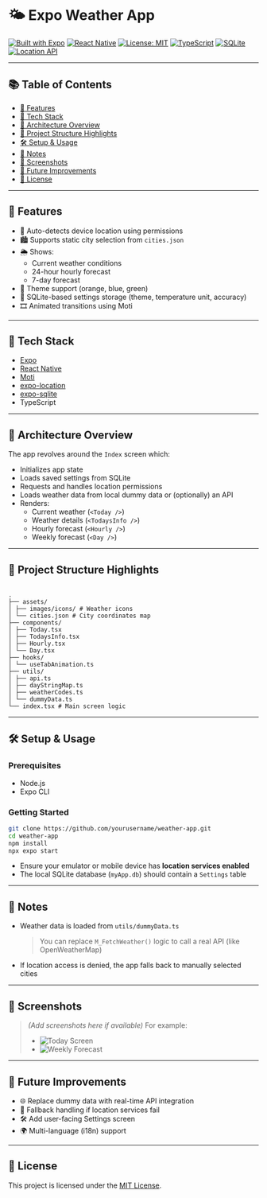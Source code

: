 # 🌤️ Expo Weather App

[![Built with Expo](https://img.shields.io/badge/built%20with-expo-1f2024.svg?logo=expo)](https://expo.dev/)
[![React Native](https://img.shields.io/badge/framework-react--native-61dafb.svg?logo=react)](https://reactnative.dev/)
[![License: MIT](https://img.shields.io/badge/license-MIT-blue.svg)](LICENSE)
[![TypeScript](https://img.shields.io/badge/language-TypeScript-blue.svg?logo=typescript)](https://www.typescriptlang.org/)
[![SQLite](https://img.shields.io/badge/database-SQLite-lightgrey.svg?logo=sqlite)](https://www.sqlite.org/)
[![Location API](https://img.shields.io/badge/location-enabled-success.svg)](#)

---

## 📚 Table of Contents

- [📱 Features](#-features)
- [🚀 Tech Stack](#-tech-stack)
- [🧠 Architecture Overview](#-architecture-overview)
- [📂 Project Structure Highlights](#-project-structure-highlights)
- [🛠️ Setup & Usage](#️-setup--usage)
- [🧪 Notes](#-notes)
- [📸 Screenshots](#-screenshots)
- [📝 Future Improvements](#-future-improvements)
- [📄 License](#-license)

---

## 📱 Features

- 📍 Auto-detects device location using permissions
- 🏙️ Supports static city selection from `cities.json`
- 🌦️ Shows:
  - Current weather conditions
  - 24-hour hourly forecast
  - 7-day forecast
- 🎨 Theme support (orange, blue, green)
- 💾 SQLite-based settings storage (theme, temperature unit, accuracy)
- 🎞 Animated transitions using Moti

---

## 🚀 Tech Stack

- [Expo](https://expo.dev/)
- [React Native](https://reactnative.dev/)
- [Moti](https://moti.fyi/)
- [expo-location](https://docs.expo.dev/versions/latest/sdk/location/)
- [expo-sqlite](https://docs.expo.dev/versions/latest/sdk/sqlite/)
- TypeScript

---

## 🧠 Architecture Overview

The app revolves around the `Index` screen which:

- Initializes app state
- Loads saved settings from SQLite
- Requests and handles location permissions
- Loads weather data from local dummy data or (optionally) an API
- Renders:
  - Current weather (`<Today />`)
  - Weather details (`<TodaysInfo />`)
  - Hourly forecast (`<Hourly />`)
  - Weekly forecast (`<Day />`)

---

## 📂 Project Structure Highlights

```

.
├── assets/
│ ├── images/icons/ # Weather icons
│ └── cities.json # City coordinates map
├── components/
│ ├── Today.tsx
│ ├── TodaysInfo.tsx
│ ├── Hourly.tsx
│ └── Day.tsx
├── hooks/
│ └── useTabAnimation.ts
├── utils/
│ ├── api.ts
│ ├── dayStringMap.ts
│ ├── weatherCodes.ts
│ └── dummyData.ts
└── index.tsx # Main screen logic

```

---

## 🛠️ Setup & Usage

### Prerequisites

- Node.js
- Expo CLI

### Getting Started

```bash
git clone https://github.com/yourusername/weather-app.git
cd weather-app
npm install
npx expo start
```

- Ensure your emulator or mobile device has **location services enabled**
- The local SQLite database (`myApp.db`) should contain a `Settings` table

---

## 🧪 Notes

- Weather data is loaded from `utils/dummyData.ts`

  > You can replace `M_FetchWeather()` logic to call a real API (like OpenWeatherMap)

- If location access is denied, the app falls back to manually selected cities

---

## 📸 Screenshots

> _(Add screenshots here if available)_
> For example:
>
> - ![Today Screen](./screenshots/today.png)
> - ![Weekly Forecast](./screenshots/weekly.png)

---

## 📝 Future Improvements

- 🌐 Replace dummy data with real-time API integration
- 🧭 Fallback handling if location services fail
- 🛠 Add user-facing Settings screen
- 🌍 Multi-language (i18n) support

---

## 📄 License

This project is licensed under the [MIT License](LICENSE).

